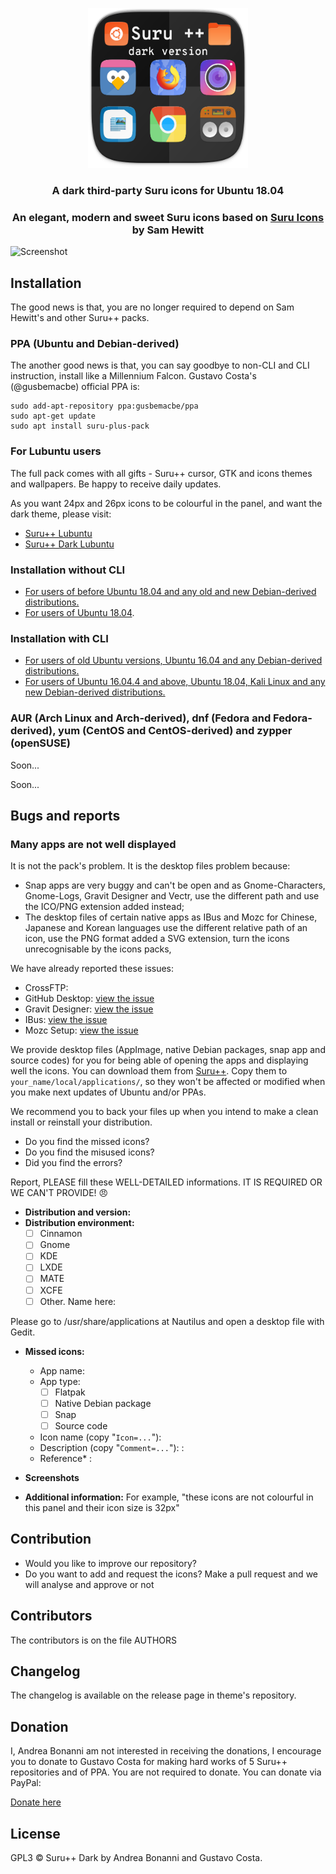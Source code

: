 <p align="center"> 
  <img src="Title.png" alt="Title" height="256px" width="256px">
</p>

<p align="center"> 

<h3 align="center">A dark third-party Suru icons for Ubuntu 18.04</h3>

<h3 align="center">An elegant, modern and sweet Suru icons based on <a href="https://snwh.org/suru">Suru Icons</a> by Sam Hewitt</h3>

![Screenshot](screenshot.png)

## Installation

The good news is that, you are no longer required to depend on Sam Hewitt's and other Suru++ packs.

### PPA (Ubuntu and Debian-derived)

The another good news is that, you can say goodbye to non-CLI and CLI instruction, install like a Millennium Falcon. Gustavo Costa's (@gusbemacbe) official PPA is:

```shell
sudo add-apt-repository ppa:gusbemacbe/ppa
sudo apt-get update
sudo apt install suru-plus-pack
```

### For Lubuntu users

The full pack comes with all gifts - Suru++ cursor, GTK and icons themes and wallpapers. Be happy to receive daily updates.

As you want 24px and 26px icons to be colourful in the panel, and want the dark theme, please visit:

* [Suru++ Lubuntu](https://github.com/gusbemacbe/suru-plus-lubuntu/)
* [Suru++ Dark Lubuntu](https://github.com/gusbemacbe/suru-plus-dark-lubuntu/)

### Installation without CLI

* [For users of before Ubuntu 18.04 and any old and new Debian-derived distributions.](instructions_without_cli1.md)
* [For users of Ubuntu 18.04](instructions_without_cli2.md).

### Installation with CLI

* [For users of old Ubuntu versions, Ubuntu 16.04 and any Debian-derived distributions.](instructions_with_cli1.md)
* [For users of Ubuntu 16.04.4 and above, Ubuntu 18.04, Kali Linux and any new Debian-derived distributions.](instructions_with_cli2.md)

### **AUR (Arch Linux and Arch-derived), dnf (Fedora and Fedora-derived), yum (CentOS and CentOS-derived) and zypper (openSUSE)**

Soon...

Soon...

## Bugs and reports

### Many apps are not well displayed

It is not the pack's problem. It is the desktop files problem because:
* Snap apps are very buggy and can't be open and as Gnome-Characters, Gnome-Logs, Gravit Designer and Vectr, use the different path and use the ICO/PNG extension added instead;
* The desktop files of certain native apps as IBus and Mozc for Chinese, Japanese and Korean languages use the different relative path of an icon, use the PNG format added a SVG extension, turn the icons unrecognisable by the icons packs,

We have already reported these issues:
* CrossFTP: 
* GitHub Desktop: [view the issue](https://github.com/shiftkey/desktop/issues/42#issuecomment-387865477)
* Gravit Designer: [view the issue](https://discuss.gravit.io/t/linux-package-feature-requests/294/20)
* IBus: [view the issue](https://github.com/phuang/ibus-pinyin/issues/13)
* Mozc Setup: [view the issue](https://github.com/google/mozc/issues/440)

We provide desktop files (AppImage, native Debian packages, snap app and source codes) for you for being able of opening the apps and displaying well the icons. You can download them from  <a href="https://github.com/Magog64/SURU-PLUS/tree/master/desktop">Suru++</a>. Copy them to `your_name/local/applications/`, so they won't be affected or modified when you make next updates of Ubuntu and/or PPAs.

We recommend you to back your files up when you intend to make a clean install or reinstall your distribution.

* Do you find the missed icons?
* Do you find the misused icons?
* Did you find the errors?

Report, PLEASE fill these WELL-DETAILED informations. IT IS REQUIRED OR WE CAN'T PROVIDE! 😠

* **Distribution and version:**
* **Distribution environment:**
  - [ ] Cinnamon
  - [ ] Gnome
  - [ ] KDE
  - [ ] LXDE
  - [ ] MATE
  - [ ] XCFE
  - [ ] Other. Name here: 

Please go to /usr/share/applications at Nautilus and open a desktop file with Gedit.

* **Missed icons:**
  * App name:
  * App type:
    - [ ] Flatpak
    - [ ] Native Debian package
    - [ ] Snap
    - [ ] Source code
  * Icon name (copy "`Icon=...`"): 
  * Description (copy "`Comment=...`"): :
  * Reference* : 

* **Screenshots**

* **Additional information:**
For example, "these icons are not colourful in this panel and their icon size is 32px"

## Contribution

* Would you like to improve our repository?
* Do you want to add and request the icons? Make a pull request and we will analyse and approve or not

## Contributors

The contributors is on the file AUTHORS

## Changelog

The changelog is available on the release page in theme's repository.

## Donation

I, Andrea Bonanni am not interested in receiving the donations, I encourage you to donate to Gustavo Costa for making hard works of 5 Suru++ repositories and of PPA. You are not required to donate. You can donate via PayPal:

<a href="https://www.paypal.com/cgi-bin/webscr?cmd=_donations&business=gusbemacbe%40gmail%2ecom&lc=BR&item_name=Suru%2b%2b%20Project&item_number=SURU2018GBRC&currency_code=USD&bn=PP%2dDonationsBF%3abtn_donate_SM%2egif%3aNonHosted">Donate here</a>

## License

GPL3 © Suru++ Dark by Andrea Bonanni and Gustavo Costa.
